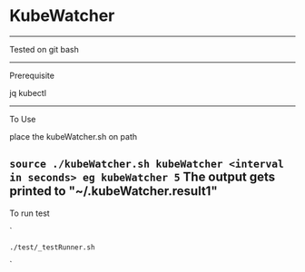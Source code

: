 # KubeWatcher

---

Tested on git bash

---

Prerequisite 

jq
kubectl 

---
To Use

place the kubeWatcher.sh on path

`
    source ./kubeWatcher.sh
    kubeWatcher <interval in seconds>
    eg
    kubeWatcher 5
`
The output gets printed to "~/.kubeWatcher.result1"
---
To run test

`

    ./test/_testRunner.sh

`

